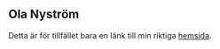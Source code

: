 ## Ola Nyström

Detta är för tillfället bara en länk till min riktiga [hemsida](https://ofelbar.se/).
